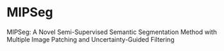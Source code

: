 # MIPSeg
MIPSeg: A Novel Semi-Supervised Semantic Segmentation Method with Multiple Image Patching and Uncertainty-Guided Filtering
